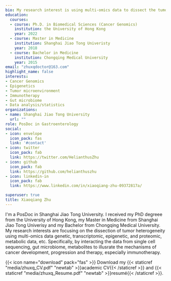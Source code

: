 ```yaml
---
bio: My research interest is using multi-omics data to dissect the tumor heterogeneity to facilitate cancer treatment
education:
  courses:
  - course: Ph.D. in Biomedical Sciences (Cancer Genomics)
    institution: the University of Hong Kong
    year: 2022
  - course: Master in Medicine
    institution: Shanghai Jiao Tong Univeristy 
    year: 2018
  - course: Bachelor in Medicine
    institution: Chongqing Medical University
    year: 2015
email: "zhuxqdoctor@163.com"
highlight_name: false
interests:
- Cancer Genomics
- Epigenetics
- Tumor microenvironment
- Immunotherapy
- Gut microbiome 
- Data analysis/statistics
organizations:
- name: Shanghai Jiao Tong University
  url: ""
role: PosDoc in Gastroenterology
social:
- icon: envelope
  icon_pack: fas
  link: '#contact'
- icon: twitter
  icon_pack: fab
  link: https://twitter.com/HelianthusZhu
- icon: github
  icon_pack: fab
  link: https://github.com/helianthuszhu  
- icon: linkedin-in
  icon_pack: fab
  link: https://www.linkedin.com/in/xiaoqiang-zhu-09372817a/ 

superuser: true
title: Xiaoqiang Zhu
---
```


I'm a PosDoc in Shanghai Jiao Tong University. I received my PhD degreee from the University of Hong Kong, my Master in Medicine from Shanghai Jiao Tong Univerisy and my Bachelor from Chongqing Medical University. My research interests are focusing on the dissection of tumor heterogeneity using multi-omics data genetic, transcriptomic, epigenetic, and
proteomic, metabolic data, etc. Specifically, by interacting the data from single cell sequencing, gut microbiome, metabolites to illusrate the mechanisms of cancer development, progression and therapy, especially immunotherapy.


{{< icon name="download" pack="fas" >}} Download my {{< staticref "media/zhuxq_CV.pdf" "newtab" >}}academic CV{{< /staticref >}} and {{< staticref "media/zhuxq_Resume.pdf" "newtab" >}}resumé{{< /staticref >}}.
